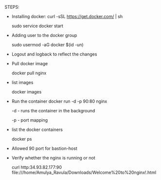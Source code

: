 STEPS:
- Installing docker:
   curl -sSL https://get.docker.com/ | sh

    sudo service docker start
- Adding user to the docker group
  
   sudo usermod -aG docker $(id -un)
-  Logout and logback to reflect the changes
-  Pull docker image
  
   docker pull nginx
   
- list images

   docker images
   
- Run the container
  docker run -d -p 90:80 nginx
  
  -d - runs the container in the background
  
  -p - port mapping
- list the docker containers
 
   docker ps
- Allowed 90 port for bastion-host
- Verify whether the nginx is running or not
  
   curl http:34.93.82.177:90   
file:///home/Amulya_Ravula/Downloads/Welcome%20to%20nginx!.html

